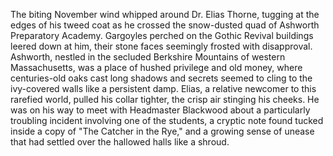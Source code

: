 The biting November wind whipped around Dr. Elias Thorne, tugging at the edges of his tweed coat as he crossed the snow-dusted quad of Ashworth Preparatory Academy.  Gargoyles perched on the Gothic Revival buildings leered down at him, their stone faces seemingly frosted with disapproval. Ashworth, nestled in the secluded Berkshire Mountains of western Massachusetts, was a place of hushed privilege and old money, where centuries-old oaks cast long shadows and secrets seemed to cling to the ivy-covered walls like a persistent damp. Elias, a relative newcomer to this rarefied world, pulled his collar tighter, the crisp air stinging his cheeks. He was on his way to meet with Headmaster Blackwood about a particularly troubling incident involving one of the students, a cryptic note found tucked inside a copy of "The Catcher in the Rye," and a growing sense of unease that had settled over the hallowed halls like a shroud.
